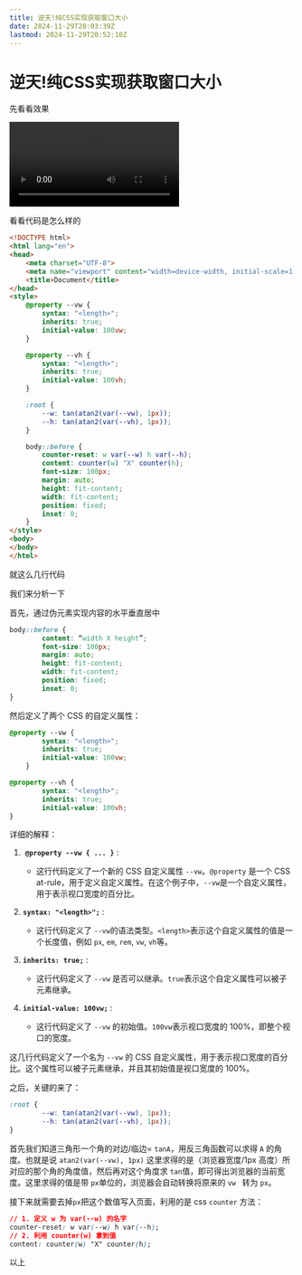 ```yaml
---
title: 逆天!纯CSS实现获取窗口大小
date: 2024-11-29T20:03:39Z
lastmod: 2024-11-29T20:52:10Z
---
```


# 逆天!纯CSS实现获取窗口大小

先看看效果

<video controls="controls" src="assets/Video_2024-11-29_201258-20241129202925-emiv1pj.mp4" data-src="assets/Video_2024-11-29_201258-20241129202925-emiv1pj.mp4"></video>

看看代码是怎么样的

```html
<!DOCTYPE html>
<html lang="en">
<head>
    <meta charset="UTF-8">
    <meta name="viewport" content="width=device-width, initial-scale=1.0">
    <title>Document</title>
</head>
<style>
    @property --vw {
        syntax: "<length>";
        inherits: true;
        initial-value: 100vw;
    }

    @property --vh {
        syntax: "<length>";
        inherits: true;
        initial-value: 100vh;
    }

    :root {
        --w: tan(atan2(var(--vw), 1px));
        --h: tan(atan2(var(--vh), 1px));
    }

    body::before {
        counter-reset: w var(--w) h var(--h);
        content: counter(w) "X" counter(h);
        font-size: 100px;
        margin: auto;
        height: fit-content;
        width: fit-content;
        position: fixed;
        inset: 0;
    }
</style>
<body>
</body>
</html>
```

就这么几行代码

我们来分析一下

首先，通过伪元素实现内容的水平垂直居中

```css
body::before {
        content: “width X height”;
        font-size: 100px;
        margin: auto;
        height: fit-content;
        width: fit-content;
        position: fixed;
        inset: 0;
}
```

然后定义了两个 CSS 的自定义属性：

```css
@property --vw {
        syntax: "<length>";
        inherits: true;
        initial-value: 100vw;
    }

@property --vh {
        syntax: "<length>";
        inherits: true;
        initial-value: 100vh;
}
```

详细的解释：

1. ​ **​`@property --vw { ... }`​** ​:

   * 这行代码定义了一个新的 CSS 自定义属性 `--vw`​。`@property`​ 是一个 CSS at-rule，用于定义自定义属性。在这个例子中，`--vw`​ 是一个自定义属性，用于表示视口宽度的百分比。
2. ​**​`syntax: "<length>";`​** ​:

   * 这行代码定义了 `--vw`​ 的语法类型。`<length>`​ 表示这个自定义属性的值是一个长度值，例如 `px`​, `em`​, `rem`​, `vw`​, `vh`​ 等。
3. ​**​`inherits: true;`​** ​:

   * 这行代码定义了 `--vw`​ 是否可以继承。`true`​ 表示这个自定义属性可以被子元素继承。
4. ​**​`initial-value: 100vw;`​** ​:

   * 这行代码定义了 `--vw`​ 的初始值。`100vw`​ 表示视口宽度的 100%，即整个视口的宽度。

这几行代码定义了一个名为 `--vw`​ 的 CSS 自定义属性，用于表示视口宽度的百分比。这个属性可以被子元素继承，并且其初始值是视口宽度的 100%。

之后，关键的来了：

```css
:root {
        --w: tan(atan2(var(--vw), 1px));
        --h: tan(atan2(var(--vh), 1px));
}
```

首先我们知道三角形一个角的对边/临边= `tanA`​，用反三角函数可以求得 `A`​ 的角度。也就是说 `atan2(var(--vw), 1px)`​ 这里求得的是（浏览器宽度/1px 高度）所对应的那个角的角度值，然后再对这个角度求 `tan`​ 值，即可得出浏览器的当前宽度。这里求得的值是带 `px`​ 单位的，浏览器会自动转换将原来的 `vw `​ 转为 `px`​。

接下来就需要去掉`px`​把这个数值写入页面，利用的是 css `counter`​ 方法：

```css
// 1. 定义 w 为 var(--w) 的名字
counter-reset: w var(--w) h var(--h);
// 2. 利用 counter(w) 拿到值
content: counter(w) "X" counter(h);
```

以上

